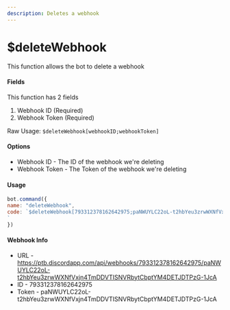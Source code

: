 ```yaml
---
description: Deletes a webhook
---
```


# $deleteWebhook

This function allows the bot to delete a webhook

#### Fields

This function has 2 fields

1. Webhook ID (Required)
2. Webhook Token (Required)

Raw Usage: `$deleteWebhook[webhookID;webhookToken]`

#### Options

* Webhook ID - The ID of the webhook we're deleting
* Webhook Token - The Token of the webhook we're deleting

#### Usage

```javascript
bot.command({
name: "deleteWebhook",
code: `$deleteWebhook[793312378162642975;paNWUYLC22oL-t2hbYeu3zrwWXNfVxjn4TmDDVTISNVRbytCbptYM4DETJDTPzG-1JcA]
`
})
```

#### Webhook Info

* URL - https://ptb.discordapp.com/api/webhooks/793312378162642975/paNWUYLC22oL-t2hbYeu3zrwWXNfVxjn4TmDDVTISNVRbytCbptYM4DETJDTPzG-1JcA
* ID - 793312378162642975
* Token - paNWUYLC22oL-t2hbYeu3zrwWXNfVxjn4TmDDVTISNVRbytCbptYM4DETJDTPzG-1JcA
